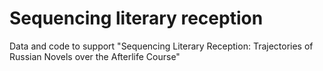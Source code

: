 # Sequencing literary reception
Data and code to support "Sequencing Literary Reception: Trajectories of Russian Novels over the Afterlife Course"
